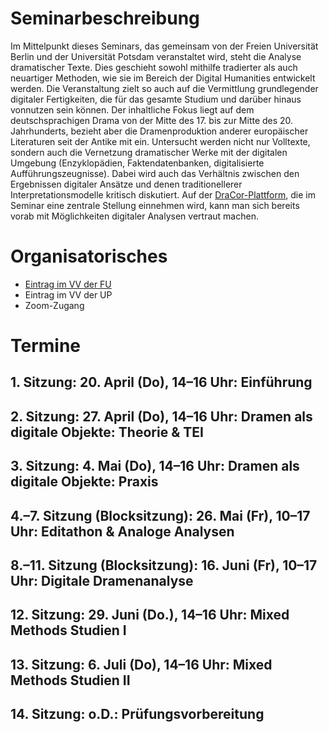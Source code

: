 # Seminarbeschreibung
Im Mittelpunkt dieses Seminars, das gemeinsam von der Freien Universität Berlin und der Universität Potsdam veranstaltet wird, steht die Analyse dramatischer Texte. Dies geschieht sowohl mithilfe tradierter als auch neuartiger Methoden, wie sie im Bereich der Digital Humanities entwickelt werden. Die Veranstaltung zielt so auch auf die Vermittlung grundlegender digitaler Fertigkeiten, die für das gesamte Studium und darüber hinaus vonnutzen sein können. Der inhaltliche Fokus liegt auf dem deutschsprachigen Drama von der Mitte des 17. bis zur Mitte des 20. Jahrhunderts, bezieht aber die Dramenproduktion anderer europäischer Literaturen seit der Antike mit ein. Untersucht werden nicht nur Volltexte, sondern auch die Vernetzung dramatischer Werke mit der digitalen Umgebung (Enzyklopädien, Faktendatenbanken, digitalisierte Aufführungszeugnisse). Dabei wird auch das Verhältnis zwischen den Ergebnissen digitaler Ansätze und denen traditionellerer Interpretationsmodelle kritisch diskutiert. Auf der [DraCor-Plattform](https://dracor.org/), die im Seminar eine zentrale Stellung einnehmen wird, kann man sich bereits vorab mit Möglichkeiten digitaler Analysen vertraut machen.

# Organisatorisches
- [Eintrag im VV der FU](https://www.fu-berlin.de/vv/de/lv/793092)
- Eintrag im VV der UP
- Zoom-Zugang

# Termine
## 1. Sitzung: 20. April (Do), 14–16 Uhr: Einführung

## 2. Sitzung: 27. April (Do), 14–16 Uhr: Dramen als digitale Objekte: Theorie & TEI

## 3. Sitzung: 4. Mai (Do), 14–16 Uhr: Dramen als digitale Objekte: Praxis

## 4.–7. Sitzung (Blocksitzung): 26. Mai (Fr), 10–17 Uhr: Editathon & Analoge Analysen

## 8.–11. Sitzung (Blocksitzung): 16. Juni (Fr), 10–17 Uhr: Digitale Dramenanalyse

## 12. Sitzung: 29. Juni (Do.), 14–16 Uhr: Mixed Methods Studien I

## 13. Sitzung: 6. Juli (Do), 14–16 Uhr: Mixed Methods Studien II

## 14. Sitzung: o.D.: Prüfungsvorbereitung

